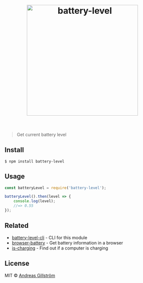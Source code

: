<h1 align="center">
	<br>
	<img width="360" src="media/logo.png" alt="battery-level">
	<br>
	<br>
</h1>

> Get current battery level


## Install

```
$ npm install battery-level
```


## Usage

```js
const batteryLevel = require('battery-level');

batteryLevel().then(level => {
	console.log(level);
	//=> 0.55
});
```


## Related

* [battery-level-cli](https://github.com/gillstrom/battery-level-cli) - CLI for this module
* [browser-battery](https://github.com/gillstrom/browser-battery) - Get battery information in a browser
* [is-charging](https://github.com/gillstrom/is-charging) - Find out if a computer is charging


## License

MIT © [Andreas Gillström](https://github.com/gillstrom)
